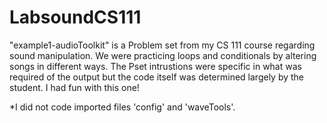 # LabsoundCS111
"example1-audioToolkit" is a Problem set from my CS 111 course regarding sound manipulation. We were practicing loops and conditionals by altering songs in different ways. The Pset intrustions were specific in what was required of the output but the code itself was determined largely by the student. I had fun with this one! 

*I did not code imported files 'config' and 'waveTools'. 
